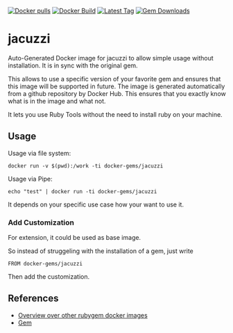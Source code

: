[![Docker pulls](https://img.shields.io/docker/pulls/rubygem/jacuzzi.svg)](https://hub.docker.com/r/rubygem/jacuzzi/)
[![Docker Build](https://img.shields.io/docker/automated/rubygem/jacuzzi.svg)](https://hub.docker.com/r/rubygem/jacuzzi/)
[![Latest Tag](https://img.shields.io/github/tag/docker-rubygem/jacuzzi.svg)](https://hub.docker.com/r/rubygem/jacuzzi/)
[![Gem Downloads](https://img.shields.io/gem/dt/jacuzzi.svg)](https://rubygems.org/gems/jacuzzi/)
# jacuzzi

Auto-Generated Docker image for jacuzzi to allow simple usage without installation.
It is in sync with the original gem.

This allows to use a specific version of your favorite gem and ensures that this image will be supported in future.
The image is generated automatically from a github repository by Docker Hub.
This ensures that you exactly know what is in the image and what not.

It lets you use Ruby Tools without the need to install ruby on your machine.

## Usage

Usage via file system:

`docker run -v $(pwd):/work -ti docker-gems/jacuzzi`

Usage via Pipe:

`echo "test" | docker run -ti docker-gems/jacuzzi`

It depends on your specific use case how your want to use it.

### Add Customization

For extension, it could be used as base image.

So instead of struggeling with the installation of a gem, just write

`FROM docker-gems/jacuzzi`

Then add the customization.

## References

 - [Overview over other rubygem docker images](https://github.com/thinkbot/docker-rubygem)
 - [Gem](https://rubygems.org/gems/jacuzzi/)
